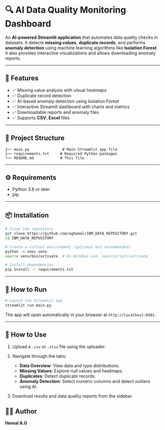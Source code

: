 # 🔍 AI Data Quality Monitoring Dashboard

An **AI-powered Streamlit application** that automates data quality checks in datasets. It detects **missing values**, **duplicate records**, and performs **anomaly detection** using machine learning algorithms like **Isolation Forest**. It also provides interactive visualizations and allows downloading anomaly reports.

---

## 📌 Features

* ✅ Missing value analysis with visual heatmaps
* ✅ Duplicate record detection
* ✅ AI-based anomaly detection using Isolation Forest
* ✅ Interactive Streamlit dashboard with charts and metrics
* ✅ Downloadable reports and anomaly files
* ✅ Supports **CSV**, **Excel** files

---

## 📂 Project Structure

```
├── main.py               # Main Streamlit app file
├── requirements.txt     # Required Python packages
└── README.md            # This file
```

---

## ⚙️ Requirements

* Python 3.8 or later
* pip

---

## 📦 Installation

```bash
# Clone the repository
git clone https://github.com/aghemal/IBM_DATA_REPOSITORY.git
cd IBM_DATA_REPOSITORY

# Create a virtual environment (optional but recommended)
python -m venv venv
source venv/bin/activate  # On Windows use `venv\Scripts\activate`

# Install dependencies
pip install -r requirements.txt
```

---

## 🚀 How to Run

```bash
# Launch the Streamlit app
streamlit run main.py
```

The app will open automatically in your browser at `http://localhost:8501`.

---

## 🧪 How to Use

1. Upload a `.csv` or `.xlsx` file using the uploader.
2. Navigate through the tabs:

   * **Data Overview**: View data and type distributions.
   * **Missing Values**: Explore null values and heatmaps.
   * **Duplicates**: Detect duplicate records.
   * **Anomaly Detection**: Select numeric columns and detect outliers using AI.
3. Download results and data quality reports from the sidebar.



## 🧑‍💻 Author

**Hemal A.G**



